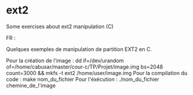 ext2
====

Some exercises about ext2 manipulation (C)

FR : 

Quelques exemples de manipulation de partition EXT2 en C.

Pour la création de l'image : dd if=/dev/urandom of=/home/cabusar/master/cour-c/TP/Projet/image.img bs=2048 count=3000 && mkfs -t ext2 /home/user/image.img
Pour la compilation du code : make nom_du_fichier
Pour l'éxécution : ./nom_du_fichier chemine_de_l'image
